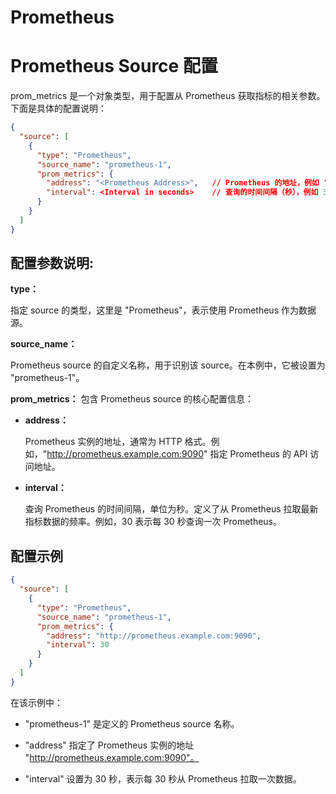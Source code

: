 Prometheus
====
# Prometheus Source 配置
prom_metrics 是一个对象类型，用于配置从 Prometheus 获取指标的相关参数。下面是具体的配置说明：

```json
{
  "source": [
    {
      "type": "Prometheus",
      "source_name": "prometheus-1",
      "prom_metrics": {
        "address": "<Prometheus Address>",   // Prometheus 的地址，例如 "http://prometheus.example.com:9090"
        "interval": <Interval in seconds>    // 查询的时间间隔（秒），例如 30
      }
    }
  ]
}
```
## 配置参数说明:
**type：**

指定 source 的类型，这里是 "Prometheus"，表示使用 Prometheus 作为数据源。

**source_name：**

Prometheus source 的自定义名称，用于识别该 source。在本例中，它被设置为 "prometheus-1"。

**prom_metrics：**
包含 Prometheus source 的核心配置信息：

* **address：**

    Prometheus 实例的地址，通常为 HTTP 格式。例如，"http://prometheus.example.com:9090" 指定 Prometheus 的 API 访问地址。

* **interval：**

    查询 Prometheus 的时间间隔，单位为秒。定义了从 Prometheus 拉取最新指标数据的频率。例如，30 表示每 30 秒查询一次 Prometheus。

## 配置示例

```json
{
  "source": [
    {
      "type": "Prometheus",
      "source_name": "prometheus-1",
      "prom_metrics": {
        "address": "http://prometheus.example.com:9090",
        "interval": 30
      }
    }
  ]
}
```
在该示例中：

* "prometheus-1" 是定义的 Prometheus source 名称。

* "address" 指定了 Prometheus 实例的地址 "http://prometheus.example.com:9090"。

* "interval" 设置为 30 秒，表示每 30 秒从 Prometheus 拉取一次数据。